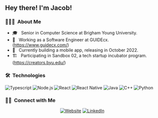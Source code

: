 <h2> Hey there! I'm Jacob!</h2>

<h3> 👨🏻‍💻 &nbsp;About Me </h3>

- 🎓 &nbsp; Senior in Computer Science at Brigham Young University.
- 💼 &nbsp; Working as a Software Engineer at GUIDEcx. (https://www.guidecx.com/)
- 🌱 &nbsp; Currently building a mobile app, releasing in October 2022.
- 🏗 &nbsp; Participating in Sandbox 02, a tech startup incubator program. (https://creators.byu.edu/)

<h3> 🛠 &nbsp;Technologies</h3>

  ![Typescript](https://img.shields.io/badge/TypeScript-007ACC?style=for-the-badge&logo=typescript&logoColor=white)
  ![Node.js](https://img.shields.io/badge/Node.js-43853D?style=for-the-badge&logo=node.js&logoColor=white)
  ![React](https://img.shields.io/badge/React-20232A?style=for-the-badge&logo=react&logoColor=61DAFB)
  ![React Native](https://img.shields.io/badge/React_Native-20232A?style=for-the-badge&logo=react&logoColor=61DAFB)
  ![Java](https://img.shields.io/badge/Java-ED8B00?style=for-the-badge&logo=java&logoColor=white)
  ![C++](https://img.shields.io/badge/C%2B%2B-00599C?style=for-the-badge&logo=c%2B%2B&logoColor=white)
  ![Python](https://img.shields.io/badge/Python-14354C?style=for-the-badge&logo=python&logoColor=white)

<h3> 🤝🏻 &nbsp;Connect with Me </h3>

<p align="center">
<a href="https://jacob-wright.vercel.app/"><img alt="Website" src="https://img.shields.io/badge/website-000000?style=for-the-badge&logo=About.me&logoColor=white"></a>
<a href="https://www.linkedin.com/in/jacob-c-wright/"><img alt="LinkedIn" src="https://img.shields.io/badge/LinkedIn-0077B5?style=for-the-badge&logo=linkedin&logoColor=white"></a>
</p>
